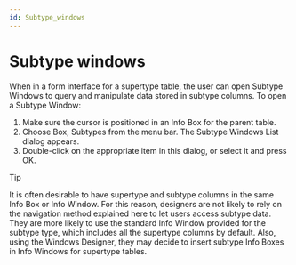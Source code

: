 ```yaml
---
id: Subtype_windows
---
```


# Subtype windows

When in a form interface for a supertype table, the user can open Subtype Windows to query and manipulate data stored in subtype columns.
To open a Subtype Window:

1. Make sure the cursor is positioned in an Info Box for the parent table.
2. Choose Box, Subtypes from the menu bar.	The Subtype Windows List dialog appears.
3. Double-click on the appropriate item in this dialog, or select it and press OK.

> [!TIP]
> It is often desirable to have supertype and subtype columns in the same Info Box or Info Window. For this reason, designers are not likely to rely on the navigation method explained here to let users access subtype data. They are more likely to use the standard Info Window provided for the subtype type, which includes all the supertype columns by default. Also, using the Windows Designer, they may decide to insert subtype Info Boxes in Info Windows for supertype tables.

 